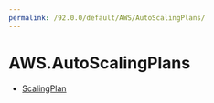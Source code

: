 ```yaml
---
permalink: /92.0.0/default/AWS/AutoScalingPlans/
---
```


# AWS.AutoScalingPlans



* [ScalingPlan](ScalingPlan.md)